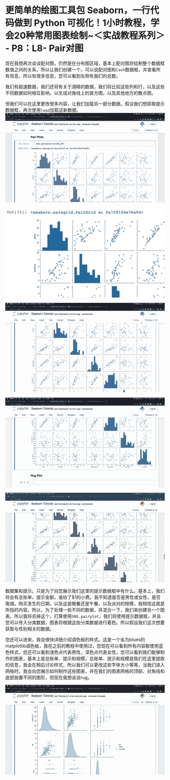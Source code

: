 # 更简单的绘图工具包 Seaborn，一行代码做到 Python 可视化！1小时教程，学会20种常用图表绘制~＜实战教程系列＞ - P8：L8- Pair对图 

现在我想再次谈谈配对图，仍然是在分布图区域，基本上配对图将绘制整个数据框数值之间的关系，所以让我们创建一个，可以说配对图和`Cash`数据框，并查看所有信息，所以有很多信息，您可以看到左侧有我们的总数。

我们有超速数据，我们还将有关于酒精的数据，我们将比较这些列和行，以及这些不同数据如何相互影响，以生成对角线上的直方图，以及其他地方的散点图。

但我们可以在这里更改很多内容，让我们加载另一部分数据。假设我们想获取提示数据框，再次使用`load`加载这新数据。![](img/4a9e49a89e73c905344cc66b813032a6_1.png)

![](img/4a9e49a89e73c905344cc66b813032a6_2.png)

![](img/4a9e49a89e73c905344cc66b813032a6_3.png)

![](img/4a9e49a89e73c905344cc66b813032a6_4.png)

![](img/4a9e49a89e73c905344cc66b813032a6_5.png)

数据集和提示。只是为了向您展示我们这里的提示数据框中有什么。基本上，我们将会有总账单，提示金额，谁给了$1的小费。我不知道是否是男性或女性，是否吸烟，购买发生的日期，以及这是晚餐还是午餐，以及派对的规模，我相信这就是所指的内容。所以，为了处理一些不同的数据，并混合一下，我们来创建另一个图表。所以我将去掉这个，打算使用`SNS.pairplot`，我们将使用提示数据框，并且您可以传入分类数据，图表将根据这些分类数据进行着色。所以假设我们这次想要获取与性别相关的数据。

您还可以进来，我会很快详细介绍调色板的样式。这是一个名为blues的matplotlib调色板，我在之前的教程中使用过，您现在可以看到所有内容都使用蓝色样式，您还可以看到浅色点代表男性，深色点代表女性，您可以看到我们能够制作的图表，基本上是总账单、提示和规模，总账单、提示和规模是我们在这里提取的信息，我会在稍后讨论样式，所以我们可以更改这些字体大小等等，当我们进入网格时，我会向您展示如何制作这些图表，并在我们的图表网格的顶部、对角线和底部放置不同的图形，但现在我想谈谈rug。

![](img/4a9e49a89e73c905344cc66b813032a6_7.png)
